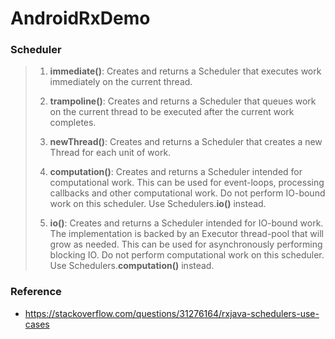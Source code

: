 # AndroidRxDemo

### Scheduler
> 1. **immediate()**: Creates and returns a Scheduler that executes work immediately on the current thread.
>
> 2. **trampoline()**: Creates and returns a Scheduler that queues work on the current thread to be executed after the current work completes.
>
> 3. **newThread()**: Creates and returns a Scheduler that creates a new Thread for each unit of work.
>
> 4. **computation()**: Creates and returns a Scheduler intended for computational work. This can be used for event-loops, processing callbacks and other computational work. Do not perform IO-bound work on this scheduler. Use Schedulers.**io()** instead.
>
> 5. **io()**: Creates and returns a Scheduler intended for IO-bound work.
The implementation is backed by an Executor thread-pool that will grow as needed. This can be used for asynchronously performing blocking IO. Do not perform computational work on this scheduler. Use Schedulers.**computation()** instead.


### Reference
- https://stackoverflow.com/questions/31276164/rxjava-schedulers-use-cases